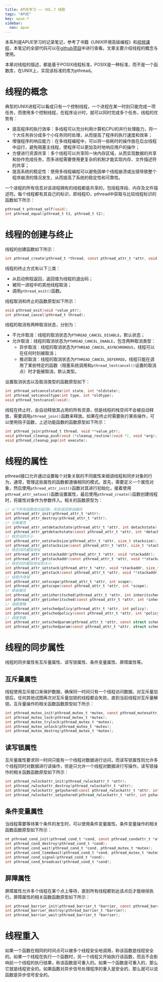 ```yaml
---
title: APUE学习 —— VOL.7 线程
tags: "APUE"
key: apue-7
sidebar:
  nav: apue
---
```


本系列是APUE学习的记录笔记，参考了书籍《UNIX环境高级编程》和[视频课程](https://www.bilibili.com/video/BV18p4y167Md/)，本笔记的全部代码可以在[github项目](https://github.com/TypeFloat/Learning-APUE)中进行查看。文章主要介绍线程的概念与使用。<!--more-->

本章对线程的描述，都是基于POSIX线程标准，POSIX是一种标准，而不是一个函数库，在UNIX上，实现该标准的库为pthread。

# 线程的概念

典型的UNIX进程可以看成只有一个控制线程，一个进程在某一时刻只能完成一项任务，而使用多个控制线程，在程序设计时，就可以同时完成多个任务，线程的优势有：
- 提高程序的执行效率：多线程可以充分利用计算机CPU的并行处理能力，将一个大任务拆分成多个小任务同时处理，从而提高了程序的执行速度和效率；
- 增强程序的响应能力：在多线程编程中，可以将一些耗时的操作放在后台线程中运行，避免阻塞主线程，使程序可以更加及时地响应用户的操作；
- 方便进行资源共享：多个线程可以共享同一块内存区域，从而实现数据的共享和协作完成任务，而多进程需要使用更复杂的机制才能实现内存、文件描述符的共享；
- 提高系统的稳定性：使用多线程编程可以避免因单个线程崩溃或出错导致整个程序崩溃的情况发生，从而提高了系统的稳定性和可靠性。

一个进程的所有信息对该进程拥有的线程都是共享的，包括程序段、内存及文件描述符。每个线程都有其自己的标识，即线程ID，pthread中获取与比较线程标识的函数如下所示：

```c
pthread_t pthread_self(void);
int pthread_equal(pthread_t t1, pthread_t t2);
```

# 线程的创建与终止

线程的创建函数如下所示：

```c
int pthread_create(pthread_t *thread, const pthread_attr_t *attr, void *(*start_routine)(void *), void *arg);
```

线程的终止方式有以下三类：
- 从启动例程返回，返回值为线程的退出码；
- 被同一进程中的其他线程取消；
- 调用`pthread_exit()`函数。

线程取消和终止的函数原型如下所示：
```c
void pthread_exit(void *value_ptr);
int pthread_cancel(pthread_t thread);
```

线程的取消有两种取消状态，分别为：
- 不允许取消：线程的取消状态为`PTHREAD_CANCEL_DISABLE`，默认状态；
- 允许取消：线程的取消状态为`PTHREAD_CANCEL_ENABLE`，包含两种取消类型：
    - 异步取消：线程的取消状态为`PTHREAD_CANCEL_ASYNCHRONOUS`，线程可以在任何时刻被取消；
    - 推迟取消：线程的取消状态为`PTHREAD_CANCEL_DEFERRED`，线程只能在调用了某些特定的函数（阻塞系统调用和`pthread_testcancel()`设置的取消点）时才能被取消，默认类型。

设置取消状态以及取消类型的函数原型如下：
```c
int pthread_setcancelstate(int state, int *oldstate);
int pthread_setcanceltype(int type, int *oldtype);
void pthread_testcancel(void);
```

线程在终止时，会自动释放其占用的所有资源，但是线程的栈空间不会被自动释放，需要调用`pthread_join()`函数来释放。如果在终止时需要执行某些操作，可以使用钩子函数，上述功能函数的函数原型如下所示：
```c
int pthread_join(pthread_t thread, void **value_ptr);
void pthread_cleanup_push(void (*cleanup_routine)(void *), void *arg);
void pthread_cleanup_pop(int execute);
```

# 线程的属性

pthread接口允许通过设置每个对象关联的不同属性来细调线程和同步对象的行为，通常，管理这些属性的函数都遵循相同的模式。首先，需要定义一个属性对象，然后使用`pthread_attr_init()`函数对其进行初始化，接着使用`pthread_attr_setxxx()`函数设置属性，最后使用`pthread_create()`函数创建线程时，将属性对象作为参数传入。相关的函数原型为：
```c
// 以下所有函数成功返回0，失败返回错误编码
int pthread_attr_init(pthread_attr_t *attr);
int pthread_attr_destroy(pthread_attr_t *attr);
// 分离属性
int pthread_attr_setdetachstate(pthread_attr_t *attr, int detachstate);
int pthread_attr_getdetachstate(const pthread_attr_t *attr, int *detachstate);
// 栈空间的大小
int pthread_attr_setstacksize(pthread_attr_t *attr, size_t stacksize);
int pthread_attr_getstacksize(const pthread_attr_t *attr, size_t *stacksize);
// 栈空间的最低地址
int pthread_attr_setstackaddr(pthread_attr_t *attr, void *stackaddr);
int pthread_attr_getstackaddr(const pthread_attr_t *attr, void **stackaddr);
// 栈空间的最低地址和大小
int pthread_attr_setstack(pthread_attr_t *attr, void *stackaddr, size_t stacksize);
int pthread_attr_getstack(const pthread_attr_t *attr, void **stackaddr, size_t *stacksize);
// 线程作用域
int pthread_attr_setscope(pthread_attr_t *attr, int scope);
int pthread_attr_getscope(const pthread_attr_t *attr, int *scope);
// 继承属性
int pthread_attr_setinheritsched(pthread_attr_t *attr, int inheritsched);
int pthread_attr_getinheritsched(const pthread_attr_t *attr, int *inheritsched);
// 调度策略
int pthread_attr_setschedpolicy(pthread_attr_t *attr, int policy);
int pthread_attr_getschedpolicy(const pthread_attr_t *attr, int *policy);
// 调度参数
int pthread_attr_setschedparam(pthread_attr_t *attr, const struct sched_param *param);
int pthread_attr_getschedparam(const pthread_attr_t *attr, struct sched_param *param);
```

# 线程的同步属性

线程的同步属性有互斥量属性、读写锁属性、条件变量属性、屏障属性等。

## 互斥量属性

线程使用互斥接口来保护数据，确保同一时间只有一个线程访问数据。对互斥量加锁后，任何其他试图再次对互斥量加锁的线程都会失败，直到当前线程对互斥量解锁。互斥量操作的相关函数函数原型如下所示：

```c
int pthread_mutex_init(pthread_mutex_t *mutex, const pthread_mutexattr_t *attr);
int pthread_mutex_lock(pthread_mutex_t *mutex);
int pthread_mutex_trylock(pthread_mutex_t *mutex);
int pthread_mutex_unlock(pthread_mutex_t *mutex);
int pthread_mutex_destroy(pthread_mutex_t *mutex);
```

## 读写锁属性

互斥量属性要求同一时间只能有一个线程对数据进行访问，而读写锁属性则允许多个线程同时对数据进行读操作，但是只允许一个线程对数据进行写操作。读写锁操作的相关函数函数原型如下所示：

```c
int pthread_rwlockattr_init(pthread_rwlockattr_t *attr);
int pthread_rwlockattr_destroy(pthread_rwlockattr_t *attr);
int pthread_rwlockattr_getpshared(const pthread_rwlockattr_t *attr, int *pshared);
int pthread_rwlockattr_setpshared(pthread_rwlockattr_t *attr, int pshared);
```

## 条件变量属性

当线程需要等待某个条件的发生时，可以使用条件变量属性。条件变量操作的相关函数函数原型如下所示：

```c
nt pthread_cond_init(pthread_cond_t *cond, const pthread_condattr_t *attr);
int pthread_cond_destroy(pthread_cond_t *cond);
int pthread_cond_wait(pthread_cond_t *cond, pthread_mutex_t *mutex);
int pthread_cond_timedwait(pthread_cond_t *cond, pthread_mutex_t *mutex, const struct timespec *abstime);
int pthread_cond_signal(pthread_cond_t *cond);
int pthread_cond_broadcast(pthread_cond_t *cond);
```

## 屏障属性

屏障属性允许多个线程在某个点上等待，直到所有线程都到达该点后才能继续执行。屏障属性的相关函数函数原型如下所示：

```c
int pthread_barrier_init(pthread_barrier_t *barrier, const pthread_barrierattr_t *attr, unsigned int count);
int pthread_barrier_destroy(pthread_barrier_t *barrier);
int pthread_barrier_wait(pthread_barrier_t *barrier);
```

# 线程重入

如果一个函数在相同的时间点可以被多个线程安全地调用，称该函数是线程安全的。如果一个线程在执行一个函数时，另一个线程又开始执行该函数，而且不会影响前一个线程的执行结果，称该函数是可重入的。如果一个函数是可重入的，那么它就是线程安全的。如果函数对异步信号处理程序的重入是安全的，那么就可以说函数是异步信号安全的。